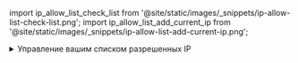 import ip_allow_list_check_list from '@site/static/images/_snippets/ip-allow-list-check-list.png';
import ip_allow_list_add_current_ip from '@site/static/images/_snippets/ip-allow-list-add-current-ip.png';

<details>
    <summary>Управление вашим списком разрешенных IP</summary>

В списке сервисов ClickHouse Cloud выберите сервис, с которым вы будете работать, и перейдите в **Настройки**. Если список разрешенных IP не содержит IP-адреса или диапазона удаленной системы, которая должна подключиться к вашему сервису ClickHouse Cloud, вы можете решить эту проблему с помощью **Добавить IP-адреса**:

<img src={ip_allow_list_check_list} class="image" alt="Проверьте, позволяет ли сервис трафик" />

Добавьте отдельный IP-адрес или диапазон адресов, которые должны подключиться к вашему сервису ClickHouse Cloud. Измените форму по мере необходимости и затем **Сохранить**.

<img src={ip_allow_list_add_current_ip} class="image" alt="Добавьте ваш текущий IP-адрес" />

</details>

